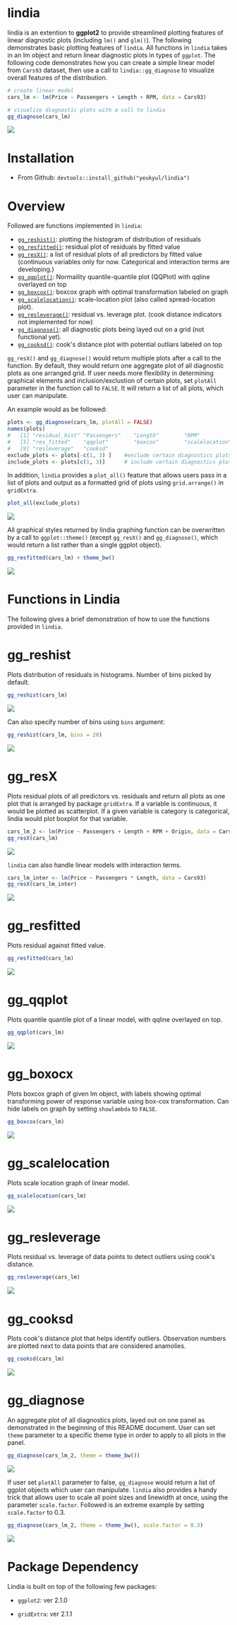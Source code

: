 lindia
======

lindia is an extention to **ggplot2** to provide streamlined plotting features of linear diagnostic plots (including `lm()` and `glm()`). The following demonstrates basic plotting features of `lindia`. All functions in `lindia` takes in an lm object and return linear diagnostic plots in types of `ggplot`. The following code demonstrates how you can create a simple linear model from `Cars93` dataset, then use a call to `lindia::gg_diagnose` to visualize overall features of the distribution.

``` r
# create linear model
cars_lm <- lm(Price ~ Passengers + Length + RPM, data = Cars93)

# visualize diagnostic plots with a call to lindia
gg_diagnose(cars_lm)
```

![](figures/README-unnamed-chunk-2-1.png)

Installation
============

-   From Github: `devtools::install_github("yeukyul/lindia")`

Overview
========

Followed are functions implemented in `lindia`:

-   [`gg_reshist()`](#gg_reshist): plotting the histogram of distribution of residuals
-   [`gg_resfitted()`](#gg_resfitted): residual plot of residuals by fitted value
-   [`gg_resX()`](#%20gg_resX): a list of residual plots of all predictors by fitted value (continuous variables only for now. Categorical and interaction terms are developing.)
-   [`gg_qqplot()`](#%20gg_qqplot): Normaility quantile-quantile plot (QQPlot) with qqline overlayed on top
-   [`gg_boxcox()`](#%20gg_boxcox): boxcox graph with optimal transformation labeled on graph
-   [`gg_scalelocation()`](#%20gg_scalelocation): scale-location plot (also called spread-location plot).
-   [`gg_resleverage()`](#%20gg_resleverage): residual vs. leverage plot. (cook distance indicators not implemented for now)
-   [`gg_diagnose()`](#%20gg_diagnose): all diagnostic plots being layed out on a grid (not functional yet).
-   [`gg_cooksd()`](#gg_cooksd): cook's distance plot with potential outliars labeled on top

`gg_resX()` and `gg_diagnose()` would return multiple plots after a call to the function. By default, they would return one aggregate plot of all diagnostic plots as one arranged grid. If user needs more flexibility in determining graphical elements and inclusion/exclustion of certain plots, set `plotAll` parameter in the function call to `FALSE`. It will return a list of all plots, which user can manipulate.

An example would as be followed:

``` r
plots <- gg_diagnose(cars_lm, plotAll = FALSE)
names(plots)
#   [1] "residual_hist" "Passengers"    "Length"        "RPM"          
#   [5] "res_fitted"    "qqplot"        "boxcox"        "scalelocation"
#   [9] "resleverage"   "cooksd"
exclude_plots <- plots[-c(1, 3) ]    #exclude certain diagnostics plots
include_plots <- plots[c(1, 3)]      # include certain diagnostics plots
```

In addition, `lindia` provides a `plot_all()` feature that allows users pass in a list of plots and output as a formatted grid of plots using `grid.arrange()` in `gridExtra`.

``` r
plot_all(exclude_plots)
```

![](figures/README-unnamed-chunk-4-1.png)

All graphical styles returned by lindia graphing function can be overwritten by a call to `ggplot::theme()` (except `gg_resX()` and `gg_diagnose()`, which would return a list rather than a single ggplot object).

``` r
gg_resfitted(cars_lm) + theme_bw()
```

![](figures/README-unnamed-chunk-5-1.png)

Functions in Lindia
===================

The following gives a brief demonstration of how to use the functions provided in `lindia`.

gg\_reshist
===========

Plots distribution of residuals in histograms. Number of bins picked by default.

``` r
gg_reshist(cars_lm)
```

![](figures/README-unnamed-chunk-6-1.png)

Can also specify number of bins using `bins` argument:

``` r
gg_reshist(cars_lm, bins = 20)
```

![](figures/README-unnamed-chunk-7-1.png)

gg\_resX
========

Plots residual plots of all predictors vs. residuals and return all plots as one plot that is arranged by package `gridExtra`. If a variable is continuous, it would be plotted as scatterplot. If a given variable is category is categorical, lindia would plot boxplot for that variable.

``` r
cars_lm_2 <- lm(Price ~ Passengers + Length + RPM + Origin, data = Cars93)
gg_resX(cars_lm)
```

![](figures/README-unnamed-chunk-8-1.png)

`lindia` can also handle linear models with interaction terms.

``` r
cars_lm_inter <- lm(Price ~ Passengers * Length, data = Cars93)
gg_resX(cars_lm_inter)
```

![](figures/README-unnamed-chunk-9-1.png)

gg\_resfitted
=============

Plots residual against fitted value.

``` r
gg_resfitted(cars_lm)
```

![](figures/README-unnamed-chunk-10-1.png)

gg\_qqplot
==========

Plots quantile quantile plot of a linear model, with qqline overlayed on top.

``` r
gg_qqplot(cars_lm)
```

![](figures/README-unnamed-chunk-11-1.png)

gg\_boxocx
==========

Plots boxcox graph of given lm object, with labels showing optimal transforming power of response variable using box-cox transformation. Can hide labels on graph by setting `showlambda` to `FALSE`.

``` r
gg_boxcox(cars_lm)
```

![](figures/README-unnamed-chunk-12-1.png)

gg\_scalelocation
=================

Plots scale location graph of linear model.

``` r
gg_scalelocation(cars_lm)
```

![](figures/README-unnamed-chunk-13-1.png)

gg\_resleverage
===============

Plots residual vs. leverage of data points to detect outliers using cook's distance.

``` r
gg_resleverage(cars_lm)
```

![](figures/README-unnamed-chunk-14-1.png)

gg\_cooksd
==========

Plots cook's distance plot that helps identify outliers. Observation numbers are plotted next to data points that are considered anamolies.

``` r
gg_cooksd(cars_lm)
```

![](figures/README-unnamed-chunk-15-1.png)

gg\_diagnose
============

An aggregate plot of all diagnostics plots, layed out on one panel as demonstrated in the beginning of this README document. User can set `theme` parameter to a specific theme type in order to apply to all plots in the panel.

``` r
gg_diagnose(cars_lm_2, theme = theme_bw())
```

![](figures/README-unnamed-chunk-16-1.png)

If user set `plotAll` parameter to false, `gg_diagnose` would return a list of ggplot objects which user can manipulate. `lindia` also provides a handy trick that allows user to scale all point sizes and linewidth at once, using the parameter `scale.factor`. Followed is an extreme example by setting `scale.factor` to 0.3.

``` r
gg_diagnose(cars_lm_2, theme = theme_bw(), scale.factor = 0.3)
```

![](figures/README-unnamed-chunk-17-1.png)

Package Dependency
==================

Lindia is built on top of the following few packages:

-   `ggplot2`: ver 2.1.0

-   `gridExtra`: ver 2.1.1
